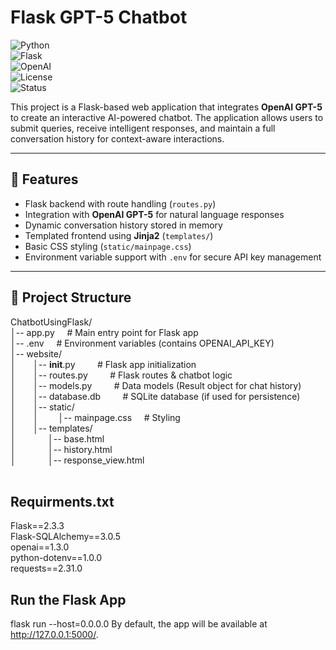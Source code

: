 # Flask GPT-5 Chatbot  
![Python](https://img.shields.io/badge/python-3.9%2B-blue.svg)  
![Flask](https://img.shields.io/badge/flask-2.0+-black.svg)  
![OpenAI](https://img.shields.io/badge/OpenAI-GPT--5-412991.svg)  
![License](https://img.shields.io/badge/license-MIT-green.svg)  
![Status](https://img.shields.io/badge/status-active-success.svg)  

This project is a Flask-based web application that integrates **OpenAI GPT-5** to create an interactive AI-powered chatbot. The application allows users to submit queries, receive intelligent responses, and maintain a full conversation history for context-aware interactions.  

---

## 🚀 Features  
- Flask backend with route handling (`routes.py`)  
- Integration with **OpenAI GPT-5** for natural language responses  
- Dynamic conversation history stored in memory  
- Templated frontend using **Jinja2** (`templates/`)  
- Basic CSS styling (`static/mainpage.css`)  
- Environment variable support with `.env` for secure API key management  

---

## 📂 Project Structure  
ChatbotUsingFlask/  <br>
│-- app.py      &nbsp;&nbsp;&nbsp;           # Main entry point for Flask app   <br>
│-- .env        &nbsp;&nbsp;&nbsp;           # Environment variables (contains OPENAI_API_KEY)   <br>
│-- website/   <br>
│&nbsp;&nbsp;&nbsp;&nbsp;&nbsp;&nbsp;    │-- __init__.py &nbsp;&nbsp;&nbsp;  &nbsp;&nbsp;&nbsp;       # Flask app initialization   <br>
│&nbsp;&nbsp;&nbsp;&nbsp;&nbsp;&nbsp;    │-- routes.py    &nbsp;&nbsp;&nbsp; &nbsp;&nbsp;&nbsp;      # Flask routes & chatbot logic   <br>
│&nbsp;&nbsp;&nbsp;&nbsp;&nbsp;&nbsp;    │-- models.py    &nbsp;&nbsp;&nbsp; &nbsp;&nbsp;&nbsp;       # Data models (Result object for chat history)   <br>
│&nbsp;&nbsp;&nbsp;&nbsp;&nbsp;&nbsp;    │-- database.db   &nbsp;&nbsp;&nbsp; &nbsp;&nbsp;&nbsp;      # SQLite database (if used for persistence)   <br>
│&nbsp;&nbsp;&nbsp;&nbsp;&nbsp;&nbsp;    │-- static/   <br>
│&nbsp;&nbsp;&nbsp;&nbsp;&nbsp;&nbsp;    │ &nbsp;&nbsp;&nbsp;&nbsp;&nbsp;&nbsp;    │-- mainpage.css  &nbsp;&nbsp;&nbsp;   # Styling   <br>
│&nbsp;&nbsp;&nbsp;&nbsp;&nbsp;&nbsp;    │-- templates/   <br>
│&nbsp;&nbsp;&nbsp;&nbsp;&nbsp;&nbsp;&nbsp;&nbsp;&nbsp;&nbsp;&nbsp;&nbsp;       │-- base.html   <br>
│&nbsp;&nbsp;&nbsp;&nbsp;&nbsp;&nbsp;&nbsp;&nbsp;&nbsp;&nbsp;&nbsp;&nbsp;       │-- history.html   <br>
│&nbsp;&nbsp;&nbsp;&nbsp;&nbsp;&nbsp;&nbsp;&nbsp;&nbsp;&nbsp;&nbsp;&nbsp;       │-- response_view.html   <br>
<br>

## Requirments.txt
Flask==2.3.3    <br>
Flask-SQLAlchemy==3.0.5   <br>
openai==1.3.0   <br>
python-dotenv==1.0.0   <br>
requests==2.31.0   <br>

## Run the Flask App
flask run --host=0.0.0.0
By default, the app will be available at http://127.0.0.1:5000/.
